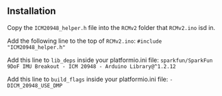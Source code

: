 
## Installation
Copy the `ICM20948_helper.h` file into the `RCMv2` folder that `RCMv2.ino` isd in.

Add the following line to the top of `RCMv2.ino`:
```#include "ICM20948_helper.h"```

Add this line to `lib_deps` inside your platformio.ini file:
```sparkfun/SparkFun 9DoF IMU Breakout - ICM 20948 - Arduino Library@^1.2.12```

Add this line to `build_flags` inside your platformio.ini file:
```-DICM_20948_USE_DMP```

